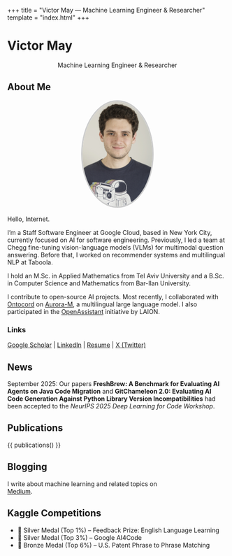 +++
title = "Victor May — Machine Learning Engineer & Researcher"
template = "index.html"
+++

# Victor May
<span class="site-subtitle" style="text-align:center; display:block;">Machine Learning Engineer & Researcher</span>

## About Me

<p align="center">
  <img src="media/avatar.jpg" width="160" style="border-radius: 50%; border: 3px solid #ccc;">
</p>

Hello, Internet.

I’m a Staff Software Engineer at Google Cloud, based in New York City, currently focused on AI for software engineering. Previously, I led a team at Chegg fine-tuning vision-language models (VLMs) for multimodal question answering. Before that, I worked on recommender systems and multilingual NLP at Taboola.

I hold an M.Sc. in Applied Mathematics from Tel Aviv University and a B.Sc. in Computer Science and Mathematics from Bar-Ilan University.

I contribute to open-source AI projects. Most recently, I collaborated with [Ontocord](https://www.ontocord.ai/) on [Aurora-M](https://huggingface.co/blog/mayank-mishra/aurora), a multilingual large language model. I also participated in the [OpenAssistant](https://open-assistant.io/team) initiative by LAION.

### Links  
[Google Scholar](https://scholar.google.com/citations?user=6yT0YfgAAAAJ&hl=en) | [LinkedIn](https://www.linkedin.com/in/victor-m-88340822) | [Resume](media/resume.pdf) | [X (Twitter)](https://x.com/MrColeslaw972)

## News
September 2025: Our papers **FreshBrew: A Benchmark for Evaluating AI Agents on Java Code Migration** and **GitChameleon 2.0: Evaluating AI Code Generation Against Python Library Version Incompatibilities** had been accepted to the *NeurIPS 2025 Deep Learning for Code Workshop*.


## Publications
{{ publications() }}

## Blogging

I write about machine learning and related topics on  
[Medium](https://medium.com/@mayvic).

## Kaggle Competitions

- 🥈 Silver Medal (Top 1%) – Feedback Prize: English Language Learning  
- 🥈 Silver Medal (Top 3%) – Google AI4Code  
- 🥉 Bronze Medal (Top 6%) – U.S. Patent Phrase to Phrase Matching  
